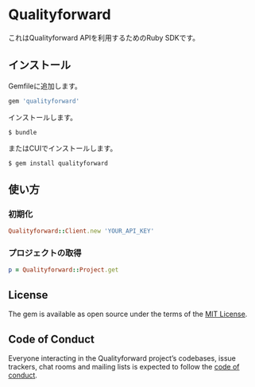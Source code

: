 # Qualityforward

これはQualityforward APIを利用するためのRuby SDKです。

## インストール

Gemfileに追加します。

```ruby
gem 'qualityforward'
```

インストールします。

    $ bundle

またはCUIでインストールします。

    $ gem install qualityforward

## 使い方

### 初期化

```ruby
Qualityforward::Client.new 'YOUR_API_KEY'
```

### プロジェクトの取得

```ruby
p = Qualityforward::Project.get
```

## License

The gem is available as open source under the terms of the [MIT License](https://opensource.org/licenses/MIT).

## Code of Conduct

Everyone interacting in the Qualityforward project’s codebases, issue trackers, chat rooms and mailing lists is expected to follow the [code of conduct](https://github.com/goofmint/qualityforward/blob/master/CODE_OF_CONDUCT.md).
